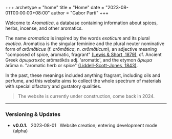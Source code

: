 +++
archetype = "home"
title = "Home"
date = "2023-08-01T00:00:00+08:00"
author = "Gabor Parti"
+++

Welcome to *Aromatica*, a database containing information about spices, herbs, incense, and other aromatics.

The name *aromatica* is inspired by the words *exoticum* and its plural *exotica*. Aromatica is the singular feminine and the plural neuter nominative form of *arōmāticus* (f. *arōmātica*, n. *arōmāticum*), an adjective meaning "composed of spice, aromatic, fragrant" [(Lewis & Short, 1879)](https://www.perseus.tufts.edu/hopper/text?doc=Perseus:text:1999.04.0059:entry=aromaticus), cf. Ancient Greek *ἀρωματικός* arōmatikós adj. 'aromatic', and the etymon *ἄρωμα* árōma n. "aromatic herb or spice" [(Liddell–Scott–Jones, 1843)](https://www.perseus.tufts.edu/hopper/text?doc=Perseus%3Atext%3A1999.04.0057%3Aentry%3Da%29%2Frwma1). 

In the past, these meanings included anything fragrant, including oils and perfume, and this website aims to collect the whole spectrum of materials with special olfactory and gustatory qualities.

>The website is currently under construction, come back in 2024.

***

### Versioning \& Updates

* **v0.0.1.** &ensp;2023-08-01&ensp; Website creation; entering development mode (alpha) 